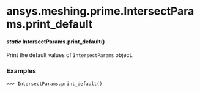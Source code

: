 <a id="ansys-meshing-prime-intersectparams-print-default"></a>

# ansys.meshing.prime.IntersectParams.print_default

<a id="ansys.meshing.prime.IntersectParams.print_default"></a>

#### *static* IntersectParams.print_default()

Print the default values of `IntersectParams` object.

### Examples

```pycon
>>> IntersectParams.print_default()
```

<!-- !! processed by numpydoc !! -->
